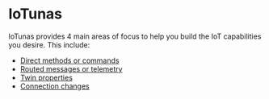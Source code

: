 IoTunas
=======

IoTunas provides 4 main areas of focus to help you build the IoT capabilities you desire.
This include:
- [Direct methods or commands]()
- [Routed messages or telemetry]()
- [Twin properties]()
- [Connection changes]()
